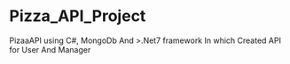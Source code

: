 # Pizza_API_Project
PizaaAPI using C#, MongoDb And >.Net7 framework  In which Created API for User And Manager
